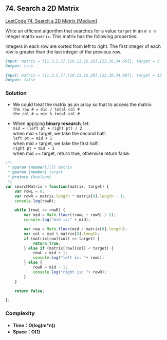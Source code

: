 ## **74. Search a 2D Matrix**

[LeetCode 74. Search a 2D Matrix [Medium]](https://leetcode.com/problems/search-a-2d-matrix/description/)

Write an efficient algorithm that searches for a value `target` in an `m x n` integer matrix `matrix`. This matrix has the following properties:

Integers in each row are sorted from left to right.
The first integer of each row is greater than the last integer of the previous row.

```markdown
Input: matrix = [[1,3,5,7],[10,11,16,20],[23,30,34,60]], target = 3
Output: true
```

```markdown
Input: matrix = [[1,3,5,7],[10,11,16,20],[23,30,34,60]], target = 13
Output: false
```


### **Solution**
* We could treat the matrix as an array so that to access the matrix: \
`the row # = mid / total col #`\
`the col # = mid % total col #`

* When applying **binary research**, let: \
`mid = (left pt + right pt) / 2`\
when mid < target, we take the second half:\
`left pt = mid + 1`\
when mid > target, we take the first half:\
`right pt = mid - 1`\
when mid == target, return true, otherwise return false.

``` JavaScript
/**
 * @param {number[][]} matrix
 * @param {number} target
 * @return {boolean}
 */
var searchMatrix = function(matrix, target) {
    var rowL = 0;
    var rowR = matrix.length * matrix[0].length - 1;
    console.log(rowR);

    while (rowL <= rowR) {
        var mid = Math.floor((rowL + rowR) / 2);
        console.log("mid is:" + mid);

        var row = Math.floor(mid / matrix[0].length);
        var col = mid % matrix[0].length;
        if (matrix[row][col] == target) {
            return true;
        } else if (matrix[row][col] < target) {
            rowL = mid + 1;
            console.log("left is: "+ rowL);
        } else {
            rowR = mid - 1;
            console.log("right is: "+ rowR);
        }
    }

    return false;

};
```
### **Complexity**
* **Time：O(log(m*n))**
* **Space：O(1)**
